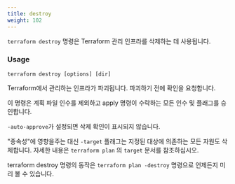 ```yaml
---
title: destroy
weight: 102
---
```


`terraform destroy` 명령은 Terraform 관리 인프라를 삭제하는 데 사용됩니다.

### Usage

```
terraform destroy [options] [dir]
```

Terraform에서 관리하는 인프라가 파괴됩니다. 파괴하기 전에 확인을 요청합니다.

이 명령은 계획 파일 인수를 제외하고 apply 명령이 수락하는 모든 인수 및 플래그를 승인합니다.

`-auto-approve`가 설정되면 삭제 확인이 표시되지 않습니다.

"종속성"에 영향을주는 대신 `-target` 플래그는 지정된 대상에 의존하는 모든 자원도 삭제합니다. 자세한 내용은 `terraform plan` 의 `target` 문서를 참조하십시오.

terraform destroy 명령의 동작은 `terraform plan -destroy` 명령으로 언제든지 미리 볼 수 있습니다.
